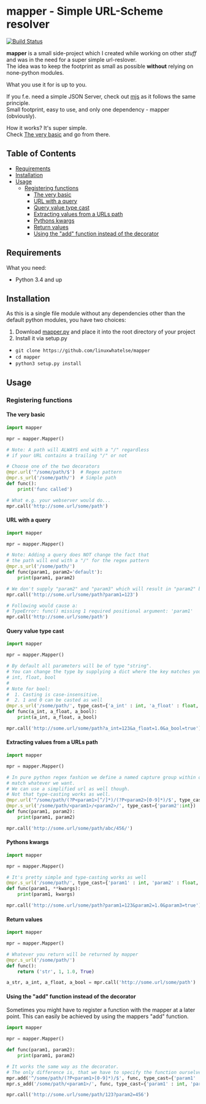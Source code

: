 mapper - Simple URL-Scheme resolver
===================================
[![Build Status](https://travis-ci.org/linuxwhatelse/mapper.svg?branch=master)](https://travis-ci.org/linuxwhatelse/mapper)

**mapper** is a small side-project which I created while working on other *stuff* and was in the need for a super simple url-reslover.  
The idea was to keep the footprint as small as possible **without** relying on none-python modules.

What you use it for is up to you.  

If you f.e. need a simple JSON Server, check out [mjs](https://github.com/linuxwhatelse/mjs) as it follows the
same principle.  
Small footprint, easy to use, and only one dependency - mapper (obviously).

How it works? It's super simple.  
Check [The very basic](#the-very-basic) and go from there.

## Table of Contents
* [Requirements](#requirements)
* [Installation](#installation)
* [Usage](#usage)
    * [Registering functions](#registering-functions)
        * [The very basic](#the-very-basic)
        * [URL with a query](#url-with-a-query)
        * [Query value type cast](#query-value-type-cast)
        * [Extracting values from a URLs path](#extracting-values-from-a-urls-path)
        * [Pythons kwargs](#pythons-kwargs)
        * [Return values](#return-values)
        * [Using the "add" function instead of the decorator](#using-the-add-function-instead-of-the-decorator)

## Requirements
What you need:
* Python 3.4 and up

## Installation
As this is a single file module without any dependencies other than the default
python modules, you have two choices:

1. Download [mapper.py](https://raw.githubusercontent.com/linuxwhatelse/mapper/master/mapper.py) and place it into the root directory of your project
2. Install it via setup.py
 * `git clone https://github.com/linuxwhatelse/mapper`
 * `cd mapper`
 * `python3 setup.py install`

## Usage

### Registering functions

#### The very basic
``` python
import mapper

mpr = mapper.Mapper()

# Note: A path will ALWAYS end with a "/" regardless
# if your URL contains a trailing "/" or not

# Choose one of the two decorators
@mpr.url('^/some/path/$')  # Regex pattern
@mpr.s_url('/some/path/')  # Simple path
def func():
    print('func called')

# What e.g. your webserver would do...
mpr.call('http://some.url/some/path')
```

#### URL with a query
``` python
import mapper

mpr = mapper.Mapper()

# Note: Adding a query does NOT change the fact that
# the path will end with a "/" for the regex pattern
@mpr.s_url('/some/path/')
def func(param1, param2='default'):
    print(param1, param2)

# We don't supply "param2" and "param3" which will result in "param2" being None and param3 being 'default'
mpr.call('http://some.url/some/path?param1=123')

# Following would cause a:
# TypeError: func() missing 1 required positional argument: 'param1'
mpr.call('http://some.url/some/path')
```

#### Query value type cast
``` python
import mapper

mpr = mapper.Mapper()

# By default all parameters will be of type "string".
# You can change the type by supplying a dict where the key matches your parameters name and the value is one of:
# int, float, bool
#
# Note for bool:
#  1. Casting is case-insensitive.
#  2. 1 and 0 can be casted as well
@mpr.s_url('/some/path/', type_cast={'a_int' : int, 'a_float' : float, 'a_bool' : bool})
def func(a_int, a_float, a_bool):
    print(a_int, a_float, a_bool)

mpr.call('http://some.url/some/path?a_int=123&a_float=1.0&a_bool=true')
```

#### Extracting values from a URLs path
``` python
import mapper

mpr = mapper.Mapper()

# In pure python regex fashion we define a named capture group within our pattern to
# match whatever we want.
# We can use a simplified url as well though.
# Not that type-casting works as well.
@mpr.url('^/some/path/(?P<param1>[^/]*)/(?P<param2>[0-9]*)/$', type_cast={'param2':int}) # Regex pattern
@mpr.s_url('/some/path/<param1>/<param2>/', type_cast={'param2':int})                    # Simple path
def func(param1, param2):
    print(param1, param2)

mpr.call('http://some.url/some/path/abc/456/')
```

#### Pythons kwargs
``` python
import mapper

mpr = mapper.Mapper()

# It's pretty simple and type-casting works as well
@mpr.s_url('/some/path/', type_cast={'param1' : int, 'param2' : float, 'param3' : bool})
def func(param1, **kwargs):
    print(param1, kwargs)

mpr.call('http://some.url/some/path?param1=123&param2=1.0&param3=true')
```

#### Return values
``` python
import mapper

mpr = mapper.Mapper()

# Whatever you return will be returned by mapper
@mpr.s_url('/some/path/')
def func():
    return ('str', 1, 1.0, True)

a_str, a_int, a_float, a_bool = mpr.call('http://some.url/some/path')
```

#### Using the "add" function instead of the decorator
Sometimes you might have to register a function with the mapper at a later point. This can easily be achieved by using the mappers "add" function.
``` python
import mapper

mpr = mapper.Mapper()

def func(param1, param2):
    print(param1, param2)

# It works the same way as the decorator.
# The only difference is, that we have to specify the function ourselves.
mpr.add('^/some/path/(?P<param1>[0-9]*)/$', func, type_cast={'param1' : int, 'param2' : int})
mpr.s_add('/some/path/<param1>/', func, type_cast={'param1' : int, 'param2' : int})

mpr.call('http://some.url/some/path/123?param2=456')
```
